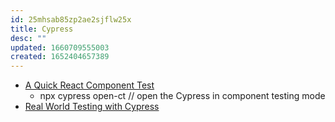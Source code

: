 ```yaml
---
id: 25mhsab85zp2ae2sjflw25x
title: Cypress
desc: ""
updated: 1660709555003
created: 1652404657389
---
```


- [A Quick React Component Test](https://glebbahmutov.com/blog/quick-click/)
  - npx cypress open-ct // open the Cypress in component testing mode
- [Real World Testing with Cypress](https://learn.cypress.io/)
